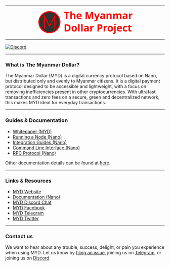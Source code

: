 <hr />
<div align="center">
    <img src="images/logo.svg" alt="Logo" width='300px' height='auto'/>
</div>
<hr />

[![Discord](https://img.shields.io/badge/discord-join%20chat-orange.svg)](https://discord.gg/6UwW5TDkps)

---

### What is The Myanmar Dollar?

The Myanmar Dollar (MYD) is a digital currency protocol based on Nano, but distributed only and evenly to Myanmar citizens. It is a digital payment protocol designed to be accessible and lightweight, with a focus on removing inefficiencies present in other cryptocurrencies. With ultrafast transactions and zero fees on a secure, green and decentralized network, this makes MYD ideal for everyday transactions.

---

### Guides & Documentation

* [Whitepaper (MYD)](https://www.myd.money)
* [Running a Node (Nano)](https://docs.nano.org/running-a-node/overview/)
* [Integration Guides (Nano)](https://docs.nano.org/integration-guides/the-basics/)
* [Command Line Interface (Nano)](https://docs.nano.org/commands/command-line-interface/)
* [RPC Protocol (Nano)](https://docs.nano.org/commands/rpc-protocol/)

Other documentation details can be found at [here](https://docs.nano.org).

---

### Links & Resources

* [MYD Website](https://www.myd.money)
* [Documentation (Nano)](https://docs.nano.org)
* [MYD Discord Chat](https://discord.gg/6UwW5TDkps)
* [MYD Facebook](https://www.facebook.com/MyanmarDollar)
* [MYD Telegram](https://t.me/the_myanmar_dollar)
* [MYD Twitter](https://mobile.twitter.com/MyanmarDollar)

---

### Contact us

We want to hear about any trouble, success, delight, or pain you experience when
using MYD. Let us know by [filing an issue](https://github.com/TheMyanmarDollar/the_myanmar_dollar/issues), joining us on [Telegram](https://t.me/the_myanmar_dollar), or joining us on [Discord](https://discord.gg/6UwW5TDkps).
